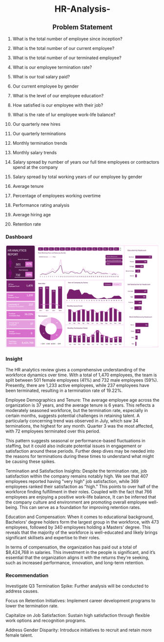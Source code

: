 <h1 align="center">HR-Analysis-</h1>

<h2 align="center">Problem Statement</h2>

1. What is the total number of employee since inception?

2. What is the total number of our current employee?
    
3. What is the total number of our terminated employee?
 
4. What is our employee termination rate?
 
5. What is our toal salary paid?
  
6. Our current employee by gender
   
7. What is the level of our employee education?
   
8. How satisfied is our employee with their job?
   
9. What is the rate of lur employee work-life balance?
    
10. Our quarterly new hires
    
11. Our quarterly terminations
    
12. Monthly termination trends
    
13. Monthly salary trends
    
14. Salary spread by number of years our full time employees or contractors spend at the company
    
15. Salary spread by total working years of our employee by gender
    
16. Average tenure
    
17. Percentage of employees working overtime
    
18. Performance rating analysis
    
19. Average hiring age
    
20. Retention rate

### Dashboard 

![image alt](https://github.com/Richard-Nwachukwu/HR-Analysis-/blob/a4dca9f477828b0c9f4535c7073231031a45fa7b/HR%20Analytics%20Dashboard.png)

### Insight

The HR analytics review gives a comprehensive understanding of the workforce dynamics over time. With a total of 1,470 employees, the team is split between 501 female employees (41%) and 732 male employees (59%). Presently, there are 1,233 active employees, while 237 employees have been terminated, resulting in a termination rate of 19.22%.

Employee Demographics and Tenure:
The average employee age across the organization is 37 years, and the average tenure is 6 years. This reflects a moderately seasoned workforce, but the termination rate, especially in certain months, suggests potential challenges in retaining talent. A particularly concerning trend was observed in July, which saw 34 terminations, the highest for any month. Quarter 3 was the most affected, with 72 employees terminated over this period.

This pattern suggests seasonal or performance-based fluctuations in staffing, but it could also indicate potential issues in engagement or satisfaction around these periods. Further deep dives may be needed into the reasons for terminations during these times to understand what might be causing these spikes.

Termination and Satisfaction Insights:
Despite the termination rate, job satisfaction within the company remains notably high. We see that 407 employees reported having "very high" job satisfaction, while 369 employees ranked their satisfaction as "high." This points to over half of the workforce finding fulfillment in their roles. Coupled with the fact that 766 employees are enjoying a positive work-life balance, It can be inferred that the company culture and environment are promoting overall employee well-being. This can serve as a foundation for improving retention rates.

Education and Compensation:
When it comes to educational background, Bachelors' degree holders form the largest group in the workforce, with 473 employees, followed by 340 employees holding a Masters' degree. This reveals that the majority of the workforce is well-educated and likely brings significant skillsets and expertise to their roles.

In terms of compensation, the organization has paid out a total of $8,424,768 in salaries. This investment in the people is significant, and it’s essential that the organization aligns it with the returns they're seeking, such as increased performance, innovation, and long-term retention.

### Recommendation
Investigate Q3 Termination Spike: Further analysis will be conducted to address causes.

Focus on Retention Initiatives: Implement career development programs to lower the termination rate.

Capitalize on Job Satisfaction: Sustain high satisfaction through flexible work options and recognition programs.

Address Gender Disparity: Introduce initiatives to recruit and retain more female talent.









